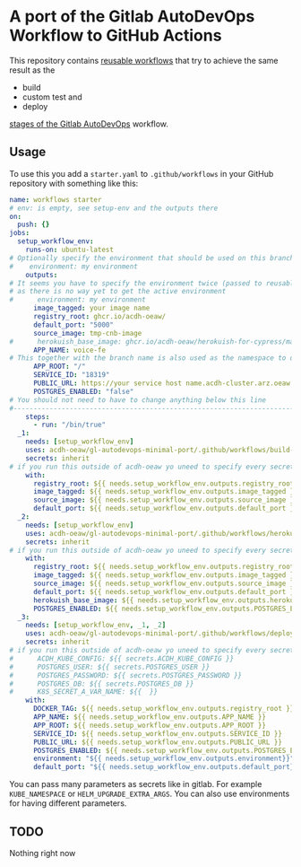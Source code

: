 A port of the Gitlab AutoDevOps Workflow to GitHub Actions
==========================================================

This repository contains [reusable workflows](https://docs.github.com/en/actions/using-workflows/reusing-workflows) that try to achieve the same result as the

* build
* custom test and
* deploy

[stages of the Gitlab AutoDevOps](https://docs.gitlab.com/ee/topics/autodevops/stages.html) workflow.

Usage
-----

To use this you add a `starter.yaml` to `.github/workflows` in your GitHub repository with something like this:

```yaml
name: workflows starter
# env: is empty, see setup-env and the outputs there
on:
  push: {}
jobs:
  setup_workflow_env:
    runs-on: ubuntu-latest
# Optionally specify the environment that should be used on this branch
#    environment: my environment
    outputs:
# It seems you have to specify the environment twice (passed to reusable workflow)
# as there is no way yet to get the active environment
#      environment: my environment
      image_tagged: your image name
      registry_root: ghcr.io/acdh-oeaw/
      default_port: "5000"
      source_image: tmp-cnb-image
#      herokuish_base_image: ghcr.io/acdh-oeaw/herokuish-for-cypress/main
      APP_NAME: voice-fe
# This together with the branch name is also used as the namespace to deploy to
      APP_ROOT: "/"
      SERVICE_ID: "18319"
      PUBLIC_URL: https://your service host name.acdh-cluster.arz.oeaw.ac.at or acdh-dev.oeaw.acat or acdh.oeaw.ac.at
      POSTGRES_ENABLED: "false"
# You should not need to have to change anything below this line
#-----------------------------------------------------------------------------------------------------
    steps:
      - run: "/bin/true"      
  _1:
    needs: [setup_workflow_env]
    uses: acdh-oeaw/gl-autodevops-minimal-port/.github/workflows/build-cnb-and-push-to-registry.yaml@main
    secrets: inherit
# if you run this outside of acdh-oeaw yo uneed to specify every secret you want to pass by name
    with:
      registry_root: ${{ needs.setup_workflow_env.outputs.registry_root }}
      image_tagged: ${{ needs.setup_workflow_env.outputs.image_tagged }}
      source_image: ${{ needs.setup_workflow_env.outputs.source_image }}
      default_port: ${{ needs.setup_workflow_env.outputs.default_port }}
  _2:
    needs: [setup_workflow_env]
    uses: acdh-oeaw/gl-autodevops-minimal-port/.github/workflows/herokuish-tests-db-url.yaml@main
    secrets: inherit
# if you run this outside of acdh-oeaw yo uneed to specify every secret you want to pass by name
    with:
      registry_root: ${{ needs.setup_workflow_env.outputs.registry_root }}
      image_tagged: ${{ needs.setup_workflow_env.outputs.image_tagged }}
      source_image: ${{ needs.setup_workflow_env.outputs.source_image }}
      default_port: ${{ needs.setup_workflow_env.outputs.default_port }}
      herokuish_base_image: ${{ needs.setup_workflow_env.outputs.herokuish_base_image }}
      POSTGRES_ENABLED: ${{ needs.setup_workflow_env.outputs.POSTGRES_ENABLED }}
  _3:
    needs: [setup_workflow_env, _1, _2]
    uses: acdh-oeaw/gl-autodevops-minimal-port/.github/workflows/deploy.yml@main
    secrets: inherit
# if you run this outside of acdh-oeaw yo uneed to specify every secret you want to pass by name
#      ACDH_KUBE_CONFIG: ${{ secrets.ACDH_KUBE_CONFIG }}
#      POSTGRES_USER: ${{ secrets.POSTGRES_USER }}
#      POSTGRES_PASSWORD: ${{ secrets.POSTGRES_PASSWORD }}
#      POSTGRES_DB: ${{ secrets.POSTGRES_DB }}
#      K8S_SECRET_A_VAR_NAME: ${{  }}
    with:
      DOCKER_TAG: ${{ needs.setup_workflow_env.outputs.registry_root }}${{ needs.setup_workflow_env.outputs.image_tagged }}/${{ github.ref_name }}
      APP_NAME: ${{ needs.setup_workflow_env.outputs.APP_NAME }}
      APP_ROOT: ${{ needs.setup_workflow_env.outputs.APP_ROOT }}
      SERVICE_ID: ${{ needs.setup_workflow_env.outputs.SERVICE_ID }}
      PUBLIC_URL: ${{ needs.setup_workflow_env.outputs.PUBLIC_URL }}
      POSTGRES_ENABLED: ${{ needs.setup_workflow_env.outputs.POSTGRES_ENABLED == 'true'}}
      environment: "${{ needs.setup_workflow_env.outputs.environment}}"
      default_port: "${{ needs.setup_workflow_env.outputs.default_port}}"
```

You can pass many parameters as secrets like in gitlab. For example `KUBE_NAMESPACE` or `HELM_UPGRADE_EXTRA_ARGS`.
You can also use environments for having different parameters.

TODO
----

Nothing right now
